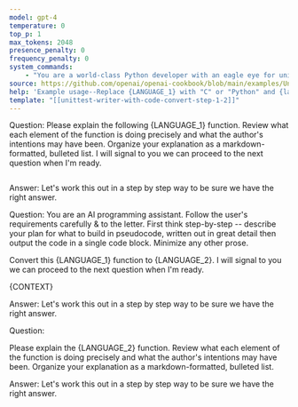 ```yaml
---
model: gpt-4
temperature: 0
top_p: 1
max_tokens: 2048
presence_penalty: 0
frequency_penalty: 0
system_commands:
    - "You are a world-class Python developer with an eagle eye for unintended bugs and edge cases. You carefully explain code with great detail and accuracy and organize your explanations in markdown-formatted, bulleted lists."
source: https://github.com/openai/openai-cookbook/blob/main/examples/Unit_test_writing_using_a_multi-step_prompt.ipynb
help: 'Example usage--Replace {LANGUAGE_1} with "C" or "Python" and {language_1} with "c" or "python". If converting a function from another language, replace {LANGUAGE_2} with the destination language. Replace {CONTEXT} with extra information for the LLM to do its job better. If NOT converting, then DELETE the second Question and go directly to the next Question:'
template: "[[unittest-writer-with-code-convert-step-1-2]]"
---
```


Question: Please explain the following {LANGUAGE_1} function. Review what each element of the function is doing precisely and what the author's intentions may have been. Organize your explanation as a markdown-formatted, bulleted list. I will signal to you we can proceed to the next question when I'm ready.

```{language_1}
```

Answer: Let's work this out in a step by step way to be sure we have the right answer.

Question: You are an AI programming assistant. Follow the user's requirements carefully & to the letter. First think step-by-step -- describe your plan for what to build in pseudocode, written out in great detail then output the code in a single code block. Minimize any other prose.

Convert this {LANGUAGE_1} function to {LANGUAGE_2}. I will signal to you we can proceed to the next question when I'm ready.

{CONTEXT}

Answer: Let's work this out in a step by step way to be sure we have the right answer.

Question: 

Please explain the {LANGUAGE_2} function. Review what each element of the function is doing precisely and what the author's intentions may have been. Organize your explanation as a markdown-formatted, bulleted list.

Answer: Let's work this out in a step by step way to be sure we have the right answer.